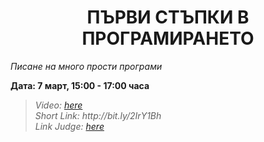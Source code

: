 <h1 align="center">ПЪРВИ СТЪПКИ В ПРОГРАМИРАНЕТО</h1>
<i>Писане на много прости програми</i>
<br>

<p><b>Дата: 7 март, 15:00 - 17:00 часа</b></p>

<blockquote>
    <i>
        Video: <a href="https://softuni.bg/trainings/resources/video/47436/video-07-march-2019-ivaylo-papazov-programming-basics-with-javascript-march-2020%20-%20copy/2813"> here</a>
    </i>
    <br>
    <i>
        Short Link: http://bit.ly/2IrY1Bh
    </i>
    <br>
    <i>
        Link Judge: <a href="https://judge.softuni.bg/Contests/Practice/Index/1010#0">here</a>
    </i>
</blockquote>


